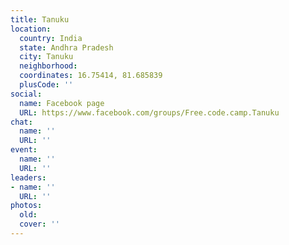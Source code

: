 ```yaml
---
title: Tanuku
location:
  country: India
  state: Andhra Pradesh
  city: Tanuku
  neighborhood: 
  coordinates: 16.75414, 81.685839
  plusCode: ''
social:
  name: Facebook page
  URL: https://www.facebook.com/groups/Free.code.camp.Tanuku
chat:
  name: ''
  URL: ''
event:
  name: ''
  URL: ''
leaders:
- name: ''
  URL: ''
photos:
  old: 
  cover: ''
---
```


